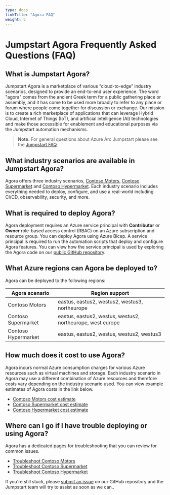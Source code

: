 ```yaml
---
type: docs
linkTitle: "Agora FAQ"
weight: 5
---
```


# Jumpstart Agora Frequently Asked Questions (FAQ)

## What is Jumpstart Agora?

Jumpstart Agora is a marketplace of various “cloud-to-edge” industry scenarios, designed to provide an end-to-end user experience. The word "agora" comes from the ancient Greek term for a public gathering place or assembly, and it has come to be used more broadly to refer to any place or forum where people come together for discussion or exchange. Our mission is to create a rich marketplace of applications that can leverage Hybrid Cloud, Internet of Things (IoT), and artificial intelligence (AI) technologies and make those accessible for enablement and educational purposes via the Jumpstart automation mechanisms.

> **Note:** For general questions about Azure Arc Jumpstart please see the [Jumpstart FAQ](../../faq/).

## What industry scenarios are available in Jumpstart Agora?

Agora offers three industry scenarios, [Contoso Motors](/azure_jumpstart_ag/manufacturing/contoso_motors), [Contoso Supermarket](/azure_jumpstart_ag/retail/contoso_supermarket) and [Contoso Hypermarket](/azure_jumpstart_ag/manufacturing/contoso_hypermarket). Each industry scenario includes everything needed to deploy, configure, and use a real-world including CI/CD, observability, security, and more.

## What is required to deploy Agora?

Agora deployment requires an Azure service principal with **Contributor** or **Owner** role-based access control (RBAC) on an Azure subscription and resource group. You can deploy Agora using Azure Bicep. A service principal is required to run the automation scripts that deploy and configure Agora features. You can view how the service principal is used by exploring the Agora code on our [public GitHub repository](https://aka.ms/JumpstartGitHubCode).

## What Azure regions can Agora be deployed to?

Agora can be deployed to the following regions:

| Agora scenario | Region support |
| ------- | ----------- |
| Contoso Motors | eastus, eastus2, westus2, westus3, northeurope |
| Contoso Supermarket | eastus, eastus2, westus, westus2, northeurope, west europe |
| Contoso Hypermarket | eastus, eastus2, westus, westus2, westus3 |

## How much does it cost to use Agora?

Agora incurs normal Azure consumption charges for various Azure resources such as virtual machines and storage. Each industry scenario in Agora may use a different combination of Azure resources and therefore costs vary depending on the industry scenario used. You can view example estimates of Agora costs in the link below.

- [Contoso Motors cost estimate](https://aka.ms/AgoraContosoMotorsCostEstimate)
- [Contoso Supermarket cost estimate](https://aka.ms/AgoraContosoSupermarketCostEstimate)
- [Contoso Hypermarket cost estimate](https://aka.ms/AgoraContosoHypermarketCostEstimate)

## Where can I go if I have trouble deploying or using Agora?

Agora has a dedicated pages for troubleshooting that you can review for common issues.

- [Troubleshoot Contoso Motors](/azure_jumpstart_ag/manufacturing/contoso_motors/troubleshooting)
- [Troubleshoot Contoso Supermarket](/azure_jumpstart_ag/retail/contoso_supermarket/troubleshooting)
- [Troubleshoot Contoso Hypermarket](/azure_jumpstart_ag/retail/contoso_hypermarket/troubleshooting)

If you're still stuck, please [submit an issue](https://aka.ms/JumpstartIssue) on our GitHub repository and the Jumpstart team will try to assist as soon as we can..
